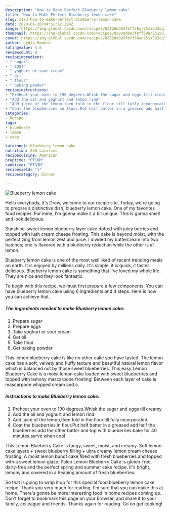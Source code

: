 ```yaml
---
description: "How to Make Perfect Blueberry lemon cake"
title: "How to Make Perfect Blueberry lemon cake"
slug: 1173-how-to-make-perfect-blueberry-lemon-cake
date: 2020-06-26T04:51:12.294Z
image: https://img-global.cpcdn.com/recipes/03828db83fbff58a/751x532cq70/blueberry-lemon-cake-recipe-main-photo.jpg
thumbnail: https://img-global.cpcdn.com/recipes/03828db83fbff58a/751x532cq70/blueberry-lemon-cake-recipe-main-photo.jpg
cover: https://img-global.cpcdn.com/recipes/03828db83fbff58a/751x532cq70/blueberry-lemon-cake-recipe-main-photo.jpg
author: Lydia Romero
ratingvalue: 4.6
reviewcount: 9
recipeingredient:
- " sugar"
- " eggs"
- " yoghurt or sour cream"
- " oil"
- " flour"
- " baking powder"
recipeinstructions:
- "Preheat your oven to 190 degrees.Whisk the sugar and eggs till creamy"
- "Add the oil and yoghurt and lemon rind"
- "Add juice of the lemon,then fold in the flour.till fully incorporated"
- "Coat the blueberries in flour.Put half batter in a greased add half the blueberries add the other batter and top with blueberries.bake for 40 minutes.serve when cool"
categories:
- Recipe
tags:
- blueberry
- lemon
- cake

katakunci: blueberry lemon cake 
nutrition: 230 calories
recipecuisine: American
preptime: "PT16M"
cooktime: "PT33M"
recipeyield: "1"
recipecategory: Dinner

---
```



![Blueberry lemon cake](https://img-global.cpcdn.com/recipes/03828db83fbff58a/751x532cq70/blueberry-lemon-cake-recipe-main-photo.jpg)

Hello everybody, it's Drew, welcome to our recipe site. Today, we're going to prepare a distinctive dish, blueberry lemon cake. One of my favorites food recipes. For mine, I'm gonna make it a bit unique. This is gonna smell and look delicious.

Sunshine-sweet lemon blueberry layer cake dotted with juicy berries and topped with lush cream cheese frosting. This cake is beyond moist, with the perfect zing from lemon zest and juice. I divided my buttercream into two batches; one is flavored with a blueberry reduction while the other is all lemon.

Blueberry lemon cake is one of the most well liked of recent trending meals on earth. It is enjoyed by millions daily. It's simple, it is quick, it tastes delicious. Blueberry lemon cake is something that I've loved my whole life. They are nice and they look fantastic.


To begin with this recipe, we must first prepare a few components. You can have blueberry lemon cake using 6 ingredients and 4 steps. Here is how you can achieve that.

<!--inarticleads1-->

##### The ingredients needed to make Blueberry lemon cake:

1. Prepare  sugar
1. Prepare  eggs
1. Take  yoghurt or sour cream
1. Get  oil
1. Take  flour
1. Get  baking powder


This lemon blueberry cake is like no other cake you have tasted. The lemon cake has a soft, velvety and fluffy texture and beautiful natural lemon flavor which is balanced out by those sweet blueberries. This easy Lemon Blueberry Cake is a moist lemon cake loaded with sweet blueberries and topped with lemony mascarpone frosting! Between each layer of cake is mascarpone whipped cream and a. 

<!--inarticleads2-->

##### Instructions to make Blueberry lemon cake:

1. Preheat your oven to 190 degrees.Whisk the sugar and eggs till creamy
1. Add the oil and yoghurt and lemon rind
1. Add juice of the lemon,then fold in the flour.till fully incorporated
1. Coat the blueberries in flour.Put half batter in a greased add half the blueberries add the other batter and top with blueberries.bake for 40 minutes.serve when cool


This Lemon Blueberry Cake is tangy, sweet, moist, and creamy. Soft lemon cake layers + sweet blueberry filling + ultra creamy lemon cream cheese frosting. A moist lemon bundt cake filled with fresh blueberries and topped with a sweet lemon glaze. Paleo Lemon Blueberry Cake is gluten-free, dairy-free and the perfect spring and summer cake recipe. It&#39;s bright, lemony and covered in a heaping amount of fresh blueberries. 

So that is going to wrap it up for this special food blueberry lemon cake recipe. Thank you very much for reading. I'm sure that you can make this at home. There's gonna be more interesting food in home recipes coming up. Don't forget to bookmark this page on your browser, and share it to your family, colleague and friends. Thanks again for reading. Go on get cooking!
